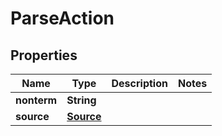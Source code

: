 

# ParseAction

## Properties

Name | Type | Description | Notes
------------ | ------------- | ------------- | -------------
**nonterm** | **String** |  | 
**source** | [**Source**](Source.md) |  | 



